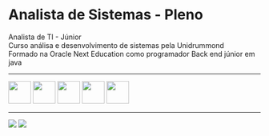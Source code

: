 # Analista de Sistemas - Pleno
Analista de TI - Júnior <br>
Curso análisa e desenvolvimento de sistemas pela Unidrummond <br>
Formado na Oracle Next Education como programador Back end júnior em java <br>
<hr>

<div style= "display: inline_block">
  <img alling="center" heigt="45" width="45" src="https://cdn.jsdelivr.net/gh/devicons/devicon/icons/java/java-original.svg" />
  <img alling="center" heigt="45" width="45" src="https://cdn.jsdelivr.net/gh/devicons/devicon/icons/javascript/javascript-original.svg" />
  <img alling="center" heigt="45" width="45"src="https://cdn.jsdelivr.net/gh/devicons/devicon/icons/html5/html5-plain-wordmark.svg" />
  <img alling="center" heigt="45" width="45" src="https://cdn.jsdelivr.net/gh/devicons/devicon/icons/css3/css3-plain-wordmark.svg" />
  <img alling="center" heigt="45" width="45" src="https://cdn.jsdelivr.net/gh/devicons/devicon/icons/mysql/mysql-original-wordmark.svg" />
 <hr>
</div>

<div>
  <a href= "https://www.linkedin.com/in/renatobatis" targt="_blank"><img src ="https://img.shields.io/badge/LinkedIn-0077B5?style=for-the-badge&logo=linkedin&logoColor=white" target ="_blank"></a>  
 <a href= "mailto:contato.renatobatista13@gmail.com"><img src ="https://img.shields.io/badge/Gmail-D14836?style=for-the-badge&logo=gmail&logoColor=white" target ="_blank"></a>
</div>
